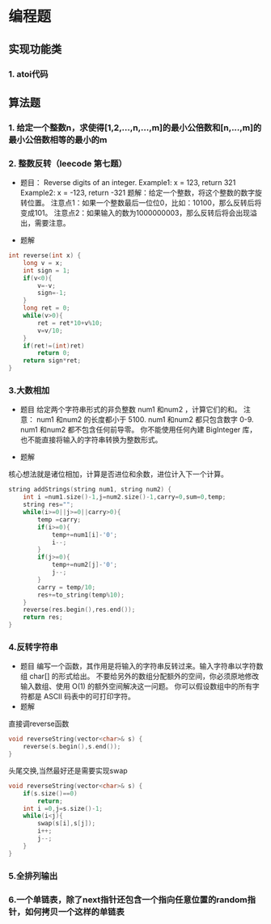 # 编程题

## 实现功能类

### 1. atoi代码

## 算法题

### 1. 给定一个整数n，求使得[1,2,...,n,...,m]的最小公倍数和[n,...,m]的最小公倍数相等的最小的m

### 2. 整数反转（leecode 第七题）

- 题目：
    Reverse digits of an integer.
    Example1: x = 123, return 321
    Example2: x = -123, return -321
    题解：给定一个整数，将这个整数的数字旋转位置。
    注意点1：如果一个整数最后一位位0，比如：10100，那么反转后将变成101。
    注意点2：如果输入的数为1000000003，那么反转后将会出现溢出，需要注意。

- 题解

```c
int reverse(int x) {
    long v = x;
    int sign = 1;
    if(v<0){
        v=-v;
        sign=-1;
    }
    long ret = 0;
    while(v>0){
        ret = ret*10+v%10;
        v=v/10;
    }
    if(ret!=(int)ret)
        return 0;
    return sign*ret;
}
```

### 3.大数相加

- 题目
    给定两个字符串形式的非负整数 num1 和num2 ，计算它们的和。
    注意：
    num1 和num2 的长度都小于 5100.
    num1 和num2 都只包含数字 0-9.
    num1 和num2 都不包含任何前导零。
    你不能使用任何內建 BigInteger 库， 也不能直接将输入的字符串转换为整数形式。

- 题解

核心想法就是诸位相加，计算是否进位和余数，进位计入下一个计算。

```c
string addStrings(string num1, string num2) {
    int i =num1.size()-1,j=num2.size()-1,carry=0,sum=0,temp;
    string res="";
    while(i>=0||j>=0||carry>0){
        temp =carry;
        if(i>=0){
            temp+=num1[i]-'0';
            i--;
        }
        if(j>=0){
            temp+=num2[j]-'0';
            j--;
        }
        carry = temp/10;
        res+=to_string(temp%10);
    }
    reverse(res.begin(),res.end());
    return res;
}
```

### 4.反转字符串

- 题目
    编写一个函数，其作用是将输入的字符串反转过来。输入字符串以字符数组 char[] 的形式给出。
    不要给另外的数组分配额外的空间，你必须原地修改输入数组、使用 O(1) 的额外空间解决这一问题。
    你可以假设数组中的所有字符都是 ASCII 码表中的可打印字符。
- 题解

直接调reverse函数

```c
void reverseString(vector<char>& s) {
    reverse(s.begin(),s.end());
}
```

头尾交换,当然最好还是需要实现swap

```c
void reverseString(vector<char>& s) {
    if(s.size()==0)
        return;
    int i =0,j=s.size()-1;
    while(i<j){
        swap(s[i],s[j]);
        i++;
        j--;
    }
}
```

### 5.全排列输出

### 6.一个单链表，除了next指针还包含一个指向任意位置的random指针，如何拷贝一个这样的单链表